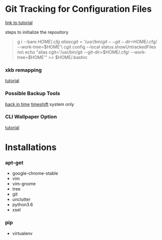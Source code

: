 # Git Tracking for Configuration Files
[link to tutorial](https://developer.atlassian.com/blog/2016/02/best-way-to-store-dotfiles-git-bare-repo/)

steps to initialize the repository
> g i --bare $HOME/.cfg\
> alias cgit='/usr/bin/git --git-dir=$HOME/.cfg/ --work-tree=$HOME'\
> cgit config --local status.showUntrackedFiles no\
> echo "alias cgit='/usr/bin/git --git-dir=$HOME/.cfg/ --work-tree=$HOME'" >> $HOME/.bashrc

### xkb remapping
[tutorial](https://www.linux.com/learn/hacking-your-linux-keyboard-xkb)

### Possible Backup Tools
[back in time](https://github.com/bit-team/backintime)
[timeshift](https://github.com/teejee2008/timeshift) system only

### CLI Wallpaper Option
[tutorial](https://unix.stackexchange.com/questions/275266/randomly-cycle-different-wallpapers-on-each-monitor)

# Installations

### apt-get
* google-chrome-stable
* vim
* vim-gnome
* tree
* git
* unclutter
* python3.6
* xsel

### pip
* virtualenv

